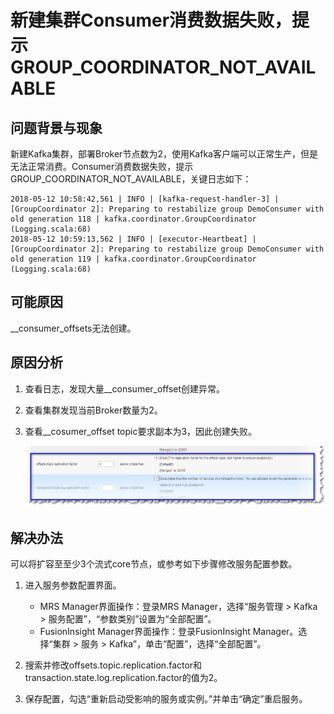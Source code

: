 # 新建集群Consumer消费数据失败，提示GROUP\_COORDINATOR\_NOT\_AVAILABLE<a name="mrs_03_0102"></a>

## 问题背景与现象<a name="zh-cn_topic_0167275482_section3945184441312"></a>

新建Kafka集群，部署Broker节点数为2，使用Kafka客户端可以正常生产，但是无法正常消费。Consumer消费数据失败，提示GROUP\_COORDINATOR\_NOT\_AVAILABLE，关键日志如下：

```
2018-05-12 10:58:42,561 | INFO | [kafka-request-handler-3] | [GroupCoordinator 2]: Preparing to restabilize group DemoConsumer with old generation 118 | kafka.coordinator.GroupCoordinator (Logging.scala:68)
2018-05-12 10:59:13,562 | INFO | [executor-Heartbeat] | [GroupCoordinator 2]: Preparing to restabilize group DemoConsumer with old generation 119 | kafka.coordinator.GroupCoordinator (Logging.scala:68)
```

## 可能原因<a name="zh-cn_topic_0167275482_section116511152013"></a>

\_\_consumer\_offsets无法创建。

## 原因分析<a name="zh-cn_topic_0167275482_section19940122851412"></a>

1.  查看日志，发现大量\_\_consumer\_offset创建异常。
2.  查看集群发现当前Broker数量为2。

1.  查看\_\_cosumer\_offset topic要求副本为3，因此创建失败。

    ![](figures/zh-cn_image_0264281636.png)


## 解决办法<a name="zh-cn_topic_0167275482_section103311642181412"></a>

可以将扩容至至少3个流式core节点，或参考如下步骤修改服务配置参数。

1.  进入服务参数配置界面。
    -   MRS Manager界面操作：登录MRS Manager，选择“服务管理 \> Kafka \> 服务配置”，“参数类别”设置为“全部配置”。
    -   FusionInsight Manager界面操作：登录FusionInsight Manager。选择“集群 \> 服务 \> Kafka”，单击“配置”，选择“全部配置”。

2.  搜索并修改offsets.topic.replication.factor和transaction.state.log.replication.factor的值为2。
3.  保存配置，勾选“重新启动受影响的服务或实例。”并单击“确定”重启服务。

